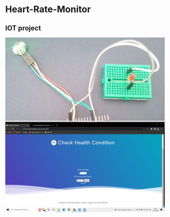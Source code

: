 # Heart-Rate-Monitor


## IOT project 

![PROJECT IMAGES](https://github.com/Shubham-Bhoite/Heart-Rate-Monitor/blob/main/IOT%20PROJECT.jpg)
![Website](https://github.com/Shubham-Bhoite/Heart-Rate-Monitor/blob/main/website.jpg)

